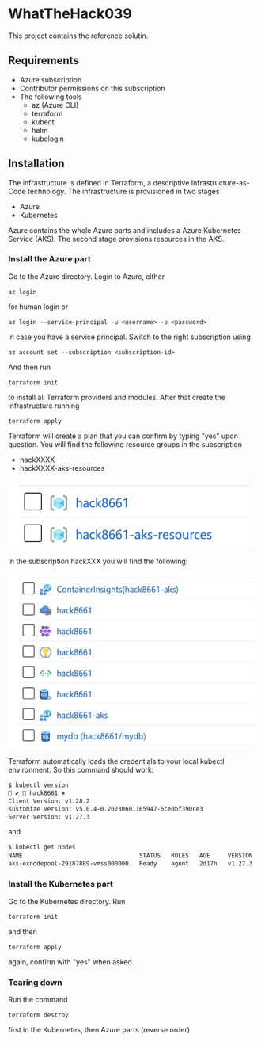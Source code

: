 # WhatTheHack039

This project contains the reference solutin.

## Requirements

* Azure subscription
* Contributor permissions on this subscription
* The following tools
  * az (Azure CLI)
  * terraform
  * kubectl
  * helm
  * kubelogin

## Installation

The infrastructure is defined in Terraform, a descriptive Infrastructure-as-Code technology. The infrastructure is provisioned in two stages

* Azure
* Kubernetes

Azure contains the whole Azure parts and includes a Azure Kubernetes Service (AKS). The second stage provisions resources in the AKS.

### Install the Azure part

Go to the Azure directory. Login to Azure, either

```shell
az login
```

for human login or

```shell
az login --service-principal -u <username> -p <password>
```

in case you have a service principal. Switch to the right subscription using

```shell
az account set --subscription <subscription-id>
```

And then run

```shell
terraform init
```

to install all Terraform providers and modules. After that create the infrastructure running

```shell
terraform apply
```

Terraform will create a plan that you can confirm by typing "yes" upon question. You will find the following resource groups in the subscription

* hack<random>XXXX
* hackXXXX-aks-resources

![image.png](assets/resourcegroups.png)

In the subscription hackXXX you will find the following:

![image.png](assets/image.png?t=1697444619538)

Terraform automatically loads the credentials to your local kubectl environment. So this command should work:



```
$ kubectl version                                                                                        ✔  hack8661 ⎈ 
Client Version: v1.28.2
Kustomize Version: v5.0.4-0.20230601165947-6ce0bf390ce3
Server Version: v1.27.3
```

and

```bash
$ kubectl get nodes                                                                                         ✔  hack8661 ⎈ 
NAME                                 STATUS   ROLES   AGE     VERSION
aks-exnodepool-29187889-vmss000000   Ready    agent   2d17h   v1.27.3
```

### Install the Kubernetes part

Go to the Kubernetes directory. Run

```shell
terraform init
```

and then

```shell
terraform apply
```

again, confirm with "yes" when asked.

### Tearing down

Run the command

```shell
terraform destroy
```

first in the Kubernetes, then Azure parts (reverse order)
